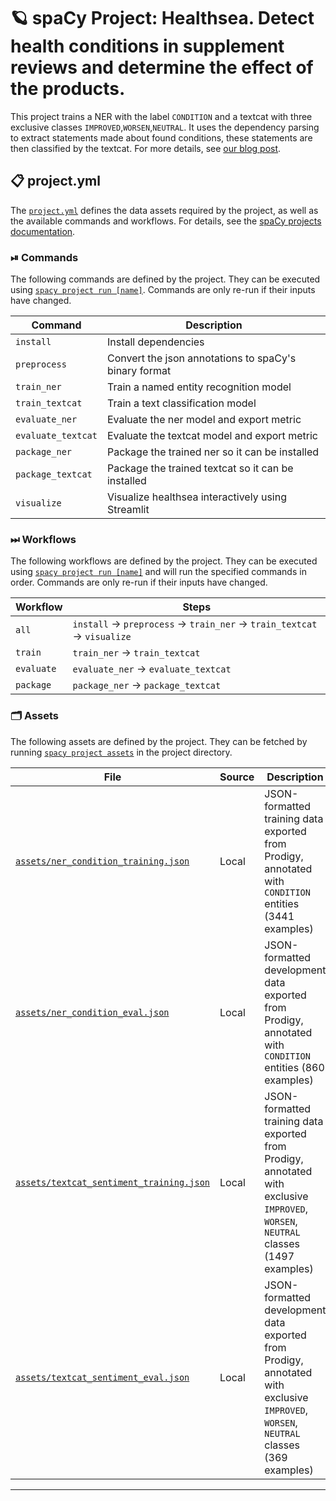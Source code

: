 <!-- SPACY PROJECT: AUTO-GENERATED DOCS START (do not remove) -->

# 🪐 spaCy Project: Healthsea. Detect health conditions in supplement reviews and determine the effect of the products.

This project trains a NER with the label `CONDITION` and a textcat with three exclusive classes `IMPROVED`,`WORSEN`,`NEUTRAL`. It uses the dependency parsing to extract statements made about found conditions, these statements are then classified by the textcat. For more details, see [our blog post]().

## 📋 project.yml

The [`project.yml`](project.yml) defines the data assets required by the
project, as well as the available commands and workflows. For details, see the
[spaCy projects documentation](https://spacy.io/usage/projects).

### ⏯ Commands

The following commands are defined by the project. They
can be executed using [`spacy project run [name]`](https://spacy.io/api/cli#project-run).
Commands are only re-run if their inputs have changed.

| Command | Description |
| --- | --- |
| `install` | Install dependencies |
| `preprocess` | Convert the json annotations to spaCy's binary format |
| `train_ner` | Train a named entity recognition model |
| `train_textcat` | Train a text classification model |
| `evaluate_ner` | Evaluate the ner model and export metric |
| `evaluate_textcat` | Evaluate the textcat model and export metric |
| `package_ner` | Package the trained ner so it can be installed |
| `package_textcat` | Package the trained textcat so it can be installed |
| `visualize` | Visualize healthsea interactively using Streamlit |

### ⏭ Workflows

The following workflows are defined by the project. They
can be executed using [`spacy project run [name]`](https://spacy.io/api/cli#project-run)
and will run the specified commands in order. Commands are only re-run if their
inputs have changed.

| Workflow | Steps |
| --- | --- |
| `all` | `install` &rarr; `preprocess` &rarr; `train_ner` &rarr; `train_textcat` &rarr; `visualize` |
| `train` | `train_ner` &rarr; `train_textcat` |
| `evaluate` | `evaluate_ner` &rarr; `evaluate_textcat` |
| `package` | `package_ner` &rarr; `package_textcat` |

### 🗂 Assets

The following assets are defined by the project. They can
be fetched by running [`spacy project assets`](https://spacy.io/api/cli#project-assets)
in the project directory.

| File | Source | Description |
| --- | --- | --- |
| [`assets/ner_condition_training.json`](assets/ner_condition_training.json) | Local | JSON-formatted training data exported from Prodigy, annotated with `CONDITION` entities (3441 examples) |
| [`assets/ner_condition_eval.json`](assets/ner_condition_eval.json) | Local | JSON-formatted development data exported from Prodigy, annotated with `CONDITION` entities (860 examples) |
| [`assets/textcat_sentiment_training.json`](assets/textcat_sentiment_training.json) | Local | JSON-formatted training data exported from Prodigy, annotated with exclusive `IMPROVED`, `WORSEN`, `NEUTRAL` classes (1497 examples) |
| [`assets/textcat_sentiment_eval.json`](assets/textcat_sentiment_eval.json) | Local | JSON-formatted development data exported from Prodigy, annotated with exclusive `IMPROVED`, `WORSEN`, `NEUTRAL` classes (369 examples) |

<!-- SPACY PROJECT: AUTO-GENERATED DOCS END (do not remove) -->

---


